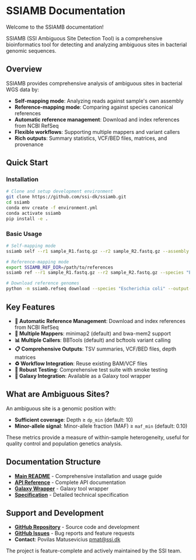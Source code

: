 # SSIAMB Documentation

Welcome to the SSIAMB documentation!

SSIAMB (SSI Ambiguous Site Detection Tool) is a comprehensive bioinformatics tool for detecting and analyzing ambiguous sites in bacterial genomic sequences.

## Overview

SSIAMB provides comprehensive analysis of ambiguous sites in bacterial WGS data by:

- **Self-mapping mode**: Analyzing reads against sample's own assembly
- **Reference-mapping mode**: Comparing against species canonical references  
- **Automatic reference management**: Download and index references from NCBI RefSeq
- **Flexible workflows**: Supporting multiple mappers and variant callers
- **Rich outputs**: Summary statistics, VCF/BED files, matrices, and provenance

## Quick Start

### Installation

```bash
# Clone and setup development environment
git clone https://github.com/ssi-dk/ssiamb.git
cd ssiamb
conda env create -f environment.yml
conda activate ssiamb
pip install -e .
```

### Basic Usage

```bash
# Self-mapping mode
ssiamb self --r1 sample_R1.fastq.gz --r2 sample_R2.fastq.gz --assembly sample.fna

# Reference-mapping mode
export SSIAMB_REF_DIR=/path/to/references
ssiamb ref --r1 sample_R1.fastq.gz --r2 sample_R2.fastq.gz --species "Escherichia coli"

# Download reference genomes
python -m ssiamb.refseq download --species "Escherichia coli" --output-dir $SSIAMB_REF_DIR
```

## Key Features

- **🧬 Automatic Reference Management**: Download and index references from NCBI RefSeq
- **🔧 Multiple Mappers**: minimap2 (default) and bwa-mem2 support
- **📊 Multiple Callers**: BBTools (default) and bcftools variant calling
- **📋 Comprehensive Outputs**: TSV summaries, VCF/BED files, depth matrices
- **♻️ Workflow Integration**: Reuse existing BAM/VCF files
- **🧪 Robust Testing**: Comprehensive test suite with smoke testing
- **🌟 Galaxy Integration**: Available as a Galaxy tool wrapper

## What are Ambiguous Sites?

An ambiguous site is a genomic position with:

- **Sufficient coverage**: Depth ≥ `dp_min` (default: 10)
- **Minor-allele signal**: Minor-allele fraction (MAF) ≥ `maf_min` (default: 0.10)

These metrics provide a measure of within-sample heterogeneity, useful for quality control and population genetics analysis.

## Documentation Structure

- **[Main README](../README.md)** - Comprehensive installation and usage guide
- **[API Reference](reference/index.md)** - Complete API documentation  
- **[Galaxy Wrapper](https://github.com/ssi-dk/ssiamb/tree/main/galaxy)** - Galaxy tool wrapper
- **[Specification](../spec.md)** - Detailed technical specification

## Support and Development

- **[GitHub Repository](https://github.com/ssi-dk/ssiamb)** - Source code and development
- **[GitHub Issues](https://github.com/ssi-dk/ssiamb/issues)** - Bug reports and feature requests
- **Contact**: Povilas Matusevicius <pmat@ssi.dk>

The project is feature-complete and actively maintained by the SSI team.
